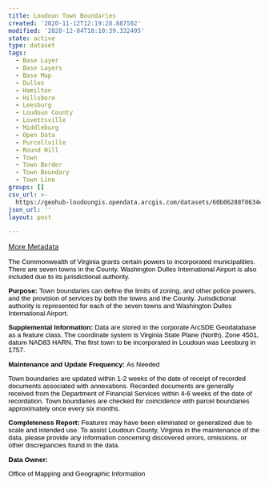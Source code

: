 ```yaml
---
title: Loudoun Town Boundaries
created: '2020-11-12T12:19:28.887582'
modified: '2020-12-04T18:10:39.332495'
state: active
type: dataset
tags:
  - Base Layer
  - Base Layers
  - Base Map
  - Dulles
  - Hamilton
  - Hillsboro
  - Leesburg
  - Loudoun County
  - Lovettsville
  - Middleburg
  - Open Data
  - Purcellville
  - Round Hill
  - Town
  - Town Border
  - Town Boundary
  - Town Line
groups: []
csv_url: >-
  https://geohub-loudoungis.opendata.arcgis.com/datasets/60b06288f0634eb99d00b230cbed9e39_1.csv?outSR=%7B%22latestWkid%22%3A2924%2C%22wkid%22%3A2924%7D
json_url: ''
layout: post

---
```

<div style='margin: 0px; padding: 0px; color: rgb(77, 77, 77);'><a href='https://logis.loudoun.gov/metadata/Towns.htm' target='_blank'>More Metadata</a><br /></div><p style='color: rgb(0, 0, 0); font-family: Arial; font-size: 13.3333px; line-height: normal;'>The Commonwealth of Virginia grants certain powers to incorporated municipalities. There are seven towns in the County. Washington Dulles International Airport is also included due to its jurisdictional authority.</p><p style='color: rgb(0, 0, 0); font-family: Arial; font-size: 13.3333px; line-height: normal;'><b>Purpose: </b><span style='font-size: 13.3333px;'>Town boundaries can define the limits of zoning, and other police powers, and the provision of services by both the towns and the County. Jurisdictional authority is represented for each of the seven towns and Washington Dulles International Airport.</span></p><p style='color: rgb(0, 0, 0); font-family: Arial; font-size: 13.3333px; line-height: normal;'><b>Supplemental Information: </b><span style='font-size: 13.3333px;'>Data are stored in the corporate ArcSDE Geodatabase as a feature class. The coordinate system is Virginia State Plane (North), Zone 4501, datum NAD83 HARN. The first town to be incorporated in Loudoun was Leesburg in 1757.</span></p><p style='color: rgb(0, 0, 0); font-family: Arial; font-size: 13.3333px; line-height: normal;'><b>Maintenance and Update Frequency: </b><span style='font-size: 13.3333px;'>As Needed</span></p><p style='color: rgb(0, 0, 0); font-family: Arial; font-size: 13.3333px; line-height: normal;'>Town boundaries are updated within 1-2 weeks of the date of receipt of recorded documents associated with annexations. Recorded documents are generally received from the Department of Financial Services within 4-6 weeks of the date of recordation. Town boundaries are checked for coincidence with parcel boundaries approximately once every six months.</p><p style='color: rgb(0, 0, 0); font-family: Arial; font-size: 13.3333px; line-height: normal;'><b>Completeness Report: </b><span style='font-size: 13.3333px;'>Features may have been eliminated or generalized due to scale and intended use. To assist Loudoun County, Virginia in the maintenance of the data, please provide any information concerning discovered errors, omissions, or other discrepancies found in the data.</span></p><p style='color: rgb(0, 0, 0); font-family: Arial; font-size: 13.3333px; line-height: normal;'><b>Data Owner:</b></p><p style='color: rgb(0, 0, 0); font-family: Arial; font-size: 13.3333px; line-height: normal;'>Office of Mapping and Geographic Information</p>
